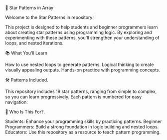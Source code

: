 🌟 Star Patterns in Array


Welcome to the Star Patterns in  repository!


This project is designed to help students and beginner programmers learn about creating star patterns using programming logic.
By exploring and experimenting with these patterns,
you'll strengthen your understanding of loops, and nested iterations.

📚 What You'll Learn

How to use nested loops to generate patterns.
Logical thinking to create visually appealing outputs.
Hands-on practice with programming concepts.

🛠️ Patterns Included.

This repository includes 19 star patterns,
ranging from simple to complex,
so you can learn progressively.
Each pattern is numbered for easy navigation:

🎯 Who Is This For?.

Students: Enhance your programming skills by practicing patterns.
Beginner Programmers: Build a strong foundation in logic building and nested loops.
Educators: Use this repository as a resource to teach pattern programming.
